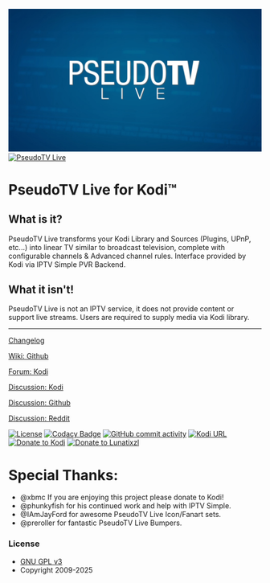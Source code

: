 ![PseudoTV Live](https://raw.githubusercontent.com/PseudoTV/PseudoTV_Live/master/plugin.video.pseudotv.live/resources/images/fanart.jpg)
[![PseudoTV Live](https://opengraph.githubassets.com/b515e27858c045536f54116a571f79bda90cde077f4a9e87af8908cb0801b6a2/PseudoTV/PseudoTV_Live)](https://opengraph.githubassets.com/b515e27858c045536f54116a571f79bda90cde077f4a9e87af8908cb0801b6a2/PseudoTV/PseudoTV_Live)

# PseudoTV Live for Kodi™

## What is it?

PseudoTV Live transforms your Kodi Library and Sources (Plugins, UPnP, etc...) into linear TV similar to broadcast television, complete with configurable channels & Advanced channel rules. Interface provided by Kodi via IPTV Simple PVR Backend.

## What it isn't!

PseudoTV Live is not an IPTV service, it does not provide content or support live streams. Users are required to supply media via Kodi library. 

---

[Changelog](https://github.com/PseudoTV/PseudoTV_Live/raw/master/plugin.video.pseudotv.live/changelog.txt)

[Wiki: Github](https://github.com/PseudoTV/PseudoTV_Live/wiki)

[Forum: Kodi](https://forum.kodi.tv/showthread.php?tid=355549)

[Discussion: Kodi](https://forum.kodi.tv/showthread.php?tid=346803)

[Discussion: Github](https://github.com/PseudoTV/PseudoTV_Live/discussions)

[Discussion: Reddit](https://www.reddit.com/r/PseudoTV/)

[![License](https://img.shields.io/github/license/PseudoTV/PseudoTV_Live?style=flat-square)](https://github.com/PseudoTV/PseudoTV_Live/blob/master/LICENSE)
[![Codacy Badge](https://img.shields.io/codacy/grade/efcc007bd689449f8cf89569ac6a311b.svg?style=flat-square)](https://www.codacy.com/app/PseudoTV/PseudoTV_Live/dashboard)
[![GitHub commit activity](https://img.shields.io/github/commit-activity/m/PseudoTV/PseudoTV_Live.svg?color=red&style=flat-square)](https://github.com/PseudoTV/PseudoTV_Live/commits?author=Lunatixz)
[![Kodi URL](https://img.shields.io/badge/Supports-Kodi%2019+-blue.svg?style=flat-square)](https://kodi.tv/download)
[![Donate to Kodi](https://img.shields.io/badge/Donate%20to-Kodi-blue.svg?style=flat-square)](https://kodi.tv/contribute/donate)
[![Donate to Lunatixzl](https://img.shields.io/badge/Donate%20to-Lunatixz-blue.svg?style=flat-square)](https://paypal.me/Lunatixz)

# Special Thanks:
- @xbmc If you are enjoying this project please donate to Kodi!
- @phunkyfish for his continued work and help with IPTV Simple.
- @IAmJayFord for awesome PseudoTV Live Icon/Fanart sets.
- @preroller for fantastic PseudoTV Live Bumpers.

### License

* [GNU GPL v3](http://www.gnu.org/licenses/gpl.html)
* Copyright 2009-2025
